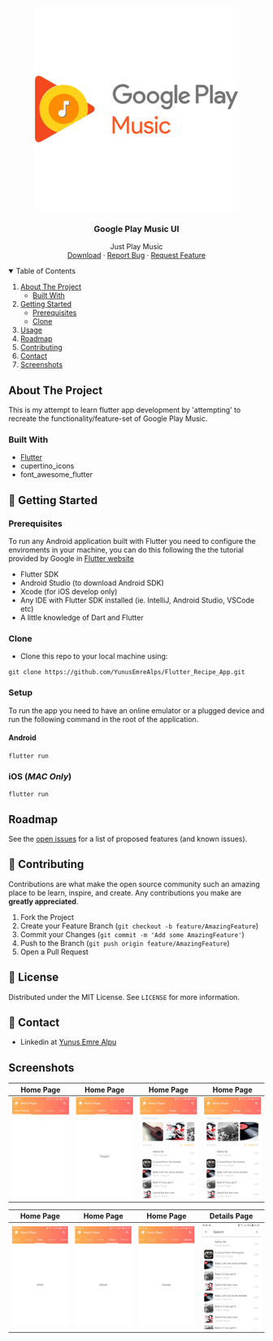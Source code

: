 <!-- PROJECT LOGO -->
<br />
<p align="center">
  <a href="https://github.com/YunusEmreAlps/Flutter_Music_Player/tree/master/music_player">
    <img src="ss/Logo1.png" alt="Logo" width="400">
  </a>

  <h3 align="center">Google Play Music UI</h3>

  <p align="center">
    Just Play Music
    <br />
    <a href="https://github.com/YunusEmreAlps/Flutter_Music_Player">Download</a>
    ·
    <a href="https://github.com/YunusEmreAlps/Flutter_Music_Player/issues">Report Bug</a>
    ·
    <a href="https://github.com/YunusEmreAlps/Flutter_Music_Player/issues">Request Feature</a>
  </p>
</p>


<!-- TABLE OF CONTENTS -->
<details open="open">
  <summary>Table of Contents</summary>
  <ol>
    <li>
      <a href="#about-the-project">About The Project</a>
      <ul>
        <li><a href="#built-with">Built With</a></li>
      </ul>
    </li>
    <li>
      <a href="#getting-started">Getting Started</a>
      <ul>
        <li><a href="#prerequisites">Prerequisites</a></li>
        <li><a href="#clone">Clone</a></li>
      </ul>
    </li>
    <li><a href="#usage">Usage</a></li>
    <li><a href="#roadmap">Roadmap</a></li>
    <li><a href="#contributing">Contributing</a></li>
    <li><a href="#contact">Contact</a></li>
    <li><a href="#Screenshots">Screenshots</a></li>
  </ol>
</details>


<!-- ABOUT THE PROJECT -->
## About The Project
This is my attempt to learn flutter app development by 'attempting' to recreate the functionality/feature-set of Google Play Music.


### Built With

* [Flutter](https://flutter.dev)
* cupertino_icons
* font_awesome_flutter

<!-- GETTING STARTED -->
## 🚀 Getting Started

### Prerequisites

To run any Android application built with Flutter you need to configure the enviroments in your machine, you can do this following the the tutorial provided by Google in [Flutter website](https://flutter.dev/docs/get-started/install)

- Flutter SDK
- Android Studio (to download Android SDK)
- Xcode (for iOS develop only)
- Any IDE with Flutter SDK installed (ie. IntelliJ, Android Studio, VSCode etc)
- A little knowledge of Dart and Flutter

### Clone

- Clone this repo to your local machine using:

```
git clone https://github.com/YunusEmreAlps/Flutter_Recipe_App.git
```

### Setup

To run the app you need to have an online emulator or a plugged device and run the following command in the root of the application.

#### Android
```
flutter run
``` 
### iOS (_MAC Only_)

```
flutter run
``` 

<!-- ROADMAP -->
## Roadmap

See the [open issues](https://github.com/YunusEmreAlps/Flutter_Music_Player/issues) for a list of proposed features (and known issues).


<!-- CONTRIBUTING -->
## 🤔 Contributing

Contributions are what make the open source community such an amazing place to be learn, inspire, and create. Any contributions you make are **greatly appreciated**.

1. Fork the Project
2. Create your Feature Branch (`git checkout -b feature/AmazingFeature`)
3. Commit your Changes (`git commit -m 'Add some AmazingFeature'`)
4. Push to the Branch (`git push origin feature/AmazingFeature`)
5. Open a Pull Request


<!-- LICENSE -->
## 📝 License

Distributed under the MIT License. See `LICENSE` for more information.


<!-- CONTACT -->
## 📌 Contact

- Linkedin at [Yunus Emre Alpu](https://www.linkedin.com/in/yunus-emre-alpu-5b1496151/)

<!-- SCREENSHOTS -->
## Screenshots

Home Page                  |  Home Page               | Home Page               |  Home Page
:-------------------------:|:-------------------------:|:-------------------------:|:-------------------------:
![](https://github.com/YunusEmreAlps/Flutter_Music_Player/blob/master/music_player/ss/1.png?raw=true)|![](https://github.com/YunusEmreAlps/Flutter_Music_Player/blob/master/music_player/ss/2.png?raw=true)|![](https://github.com/YunusEmreAlps/Flutter_Music_Player/blob/master/music_player/ss/3.png?raw=true)|![](https://github.com/YunusEmreAlps/Flutter_Music_Player/blob/master/music_player/ss/4.png?raw=true)|

Home Page            |  Home Page              | Home Page           | Details Page 
:-------------------------:|:-------------------------:|:-------------------------:|:-------------------------:
![](https://github.com/YunusEmreAlps/Flutter_Music_Player/blob/master/music_player/ss/5.png?raw=true)|![](https://github.com/YunusEmreAlps/Flutter_Music_Player/blob/master/music_player/ss/6.png?raw=true)|![](https://github.com/YunusEmreAlps/Flutter_Music_Player/blob/master/music_player/ss/7.png?raw=true)|![](https://github.com/YunusEmreAlps/Flutter_Music_Player/blob/master/music_player/ss/8.png?raw=true)|



